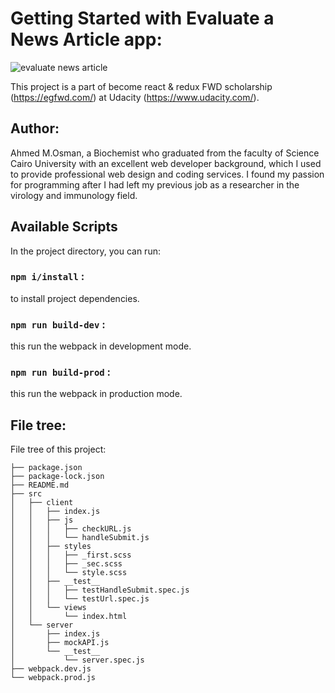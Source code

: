 # Getting Started with Evaluate a News Article app:


![evaluate news article](https://github.com/akiid777/Evaluate-a-News-Article/blob/main/evaluate-news-article.gif)



This project is a part of become react & redux FWD scholarship (https://egfwd.com/) at Udacity (https://www.udacity.com/).

## Author:
Ahmed M.Osman, 
a Biochemist who graduated from the faculty of Science Cairo University with an excellent web developer background, which I used to provide professional web design and coding services. I found my passion for programming after I had left my previous job as a researcher in the virology and immunology field.


## Available Scripts

In the project directory, you can run:

### `npm i/install` :

to install project dependencies.

### `npm run build-dev` :

this run the webpack in development mode.

### `npm run build-prod` :

this run the webpack in production mode.




## File tree:

File tree of this project: 

```
├── package.json
├── package-lock.json
├── README.md
├── src
│   ├── client
│   │   ├── index.js
│   │   ├── js
│   │   │   ├── checkURL.js
│   │   │   └── handleSubmit.js
│   │   ├── styles
│   │   │   ├── _first.scss
│   │   │   ├── _sec.scss
│   │   │   └── style.scss
│   │   ├── __test__
│   │   │   ├── testHandleSubmit.spec.js
│   │   │   └── testUrl.spec.js
│   │   └── views
│   │       └── index.html
│   └── server
│       ├── index.js
│       ├── mockAPI.js
│       └── __test__
│           └── server.spec.js
├── webpack.dev.js
└── webpack.prod.js
```
